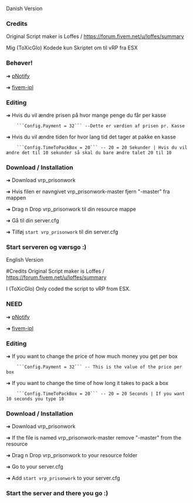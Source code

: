 Danish Version


### Credits

Original Script maker is Loffes / https://forum.fivem.net/u/loffes/summary

Mig (ToXicGlo) Kodede kun Skriptet om til vRP fra ESX  


### Behøver!

 ➜ [pNotify](https://github.com/Nick78111/pNotify)
 
 ➜ [fivem-ipl](https://github.com/ESX-PUBLIC/fivem-ipl)

### Editing 

➜	Hvis du vil ændre prisen på hvor mange penge du får per kasse
	
		```Config.Payment = 32``` --Dette er værdien af prisen pr. Kasse
	
➜ Hvis du vil ændre tiden for hvor lang tid det tager at pakke en kasse

	    ```Config.TimeToPackBox = 20``` -- 20 = 20 Sekunder | Hvis du vil ændre det til 10 sekunder så skal du bare ændre talet 20 til 10 

### Download / Installation

 ➜ Download vrp_prisonwork
 
 ➜ Hvis filen er navngivet vrp_prisonwork-master fjern "-master" fra mappen
 
 ➜ Drag n Drop vrp_prisonwork til din resource mappe
 
 ➜ Gå til din server.cfg
 
 ➜ Tilføj ``` start vrp_prisonwork ``` til din server.cfg
 
### Start serveren og værsgo :)


 English Version


#Credits
Original Script maker is Loffes / https://forum.fivem.net/u/loffes/summary

I (ToXicGlo) Only coded the script to vRP from ESX.  


### NEED

 ➜ [pNotify](https://github.com/Nick78111/pNotify)
 
 ➜ [fivem-ipl](https://github.com/ESX-PUBLIC/fivem-ipl)

### Editing 

➜	If you want to change the price of how much money you get per box
	
		```Config.Payment = 32``` -- This is the value of the price per box
	
➜ If you want to change the time of how long it takes to pack a box

	    ```Config.TimeToPackBox = 20``` -- 20 = 20 Seconds | If you want 10 seconds you type 10 

### Download / Installation

 ➜ Download vrp_prisonwork
 
 ➜ If the file is named vrp_prisonwork-master remove "-master" from the resource
 
 ➜ Drag n Drop vrp_prisonwork to your resource folder
 
 ➜ Go to your server.cfg
 
 ➜ Add ``` start vrp_prisonwork ``` to your server.cfg
 
### Start the server and there you go :)
